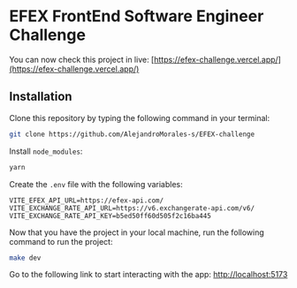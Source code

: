 # EFEX FrontEnd Software Engineer Challenge
You can now check this project in live: [https://efex-challenge.vercel.app/](https://efex-challenge.vercel.app/)

## Installation

Clone this repository by typing the following command in your terminal:

``` bash
git clone https://github.com/AlejandroMorales-s/EFEX-challenge
```

Install `node_modules`:

``` bash
yarn
```

Create the `.env` file with the following variables:

``` env
VITE_EFEX_API_URL=https://efex-api.com/
VITE_EXCHANGE_RATE_API_URL=https://v6.exchangerate-api.com/v6/
VITE_EXCHANGE_RATE_API_KEY=b5ed50ff60d505f2c16ba445
```

Now that you have the project in your local machine, run the following command to run the project:

``` bash
make dev
```

Go to the following link to start interacting with the app: [http://localhost:5173](http://localhost:5173/)
